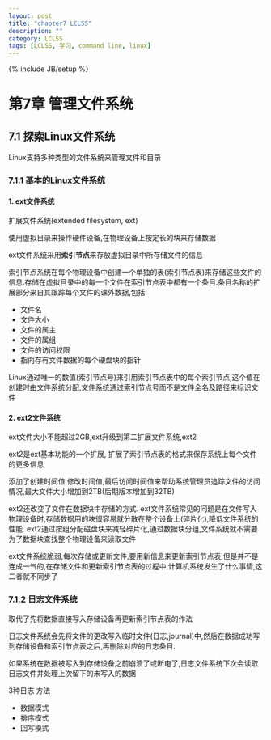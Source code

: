 ```yaml
---
layout: post
title: "chapter7 LCLSS"
description: ""
category: LCLSS
tags: [LCLSS, 学习, command line, linux]
---
```

{% include JB/setup %}

# 第7章 管理文件系统

## 7.1 探索Linux文件系统

Linux支持多种类型的文件系统来管理文件和目录

### 7.1.1 基本的Linux文件系统

#### 1. ext文件系统

扩展文件系统(extended filesystem, ext)

使用虚拟目录来操作硬件设备,在物理设备上按定长的块来存储数据

ext文件系统采用**索引节点**来存放虚拟目录中所存储文件的信息

索引节点系统在每个物理设备中创建一个单独的表(索引节点表)来存储这些文件的信息.存储在虚拟目录中的每一个文件在索引节点表中都有一个条目.条目名称的扩展部分来自其跟踪每个文件的课外数据,包括:

* 文件名
* 文件大小
* 文件的属主
* 文件的属组
* 文件的访问权限
* 指向存有文件数据的每个硬盘块的指针

Linux通过唯一的数值(索引节点号)来引用索引节点表中的每个索引节点,这个值在创建时由文件系统分配,文件系统通过索引节点号而不是文件全名及路径来标识文件

#### 2. ext2文件系统

ext文件大小不能超过2GB,ext升级到第二扩展文件系统,ext2

ext2是ext基本功能的一个扩展, 扩展了索引节点表的格式来保存系统上每个文件的更多信息

添加了创建时间值,修改时间值,最后访问时间值来帮助系统管理员追踪文件的访问情况,最大文件大小增加到2TB(后期版本增加到32TB)

ext2还改变了文件在数据块中存储的方式. ext文件系统常见的问题是在文件写入物理设备时,存储数据用的块很容易就分散在整个设备上(碎片化),降低文件系统的性能. ext2通过按组分配磁盘块来减轻碎片化,通过数据块分组,文件系统就不需要为了数据块查找整个物理设备来读取文件


ext文件系统脆弱,每次存储或更新文件,要用新信息来更新索引节点表,但是并不是连成一气的,在存储文件和更新索引节点表的过程中,计算机系统发生了什么事情,这二者就不同步了

### 7.1.2 日志文件系统

取代了先将数据直接写入存储设备再更新索引节点表的作法

日志文件系统会先将文件的更改写入临时文件(日志,journal)中,然后在数据成功写到存储设备和索引节点表之后,再删除对应的日志条目.

如果系统在数据被写入到存储设备之前崩溃了或断电了,日志文件系统下次会读取日志文件并处理上次留下的未写入的数据

3种日志 方法

* 数据模式
* 排序模式
* 回写模式

